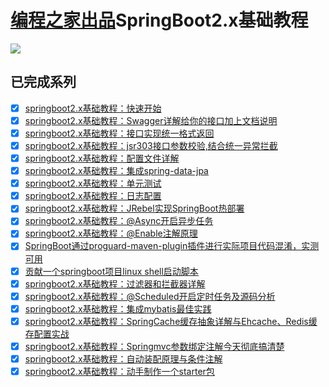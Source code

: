 # [编程之家出品](https://www.codehome.vip/)SpringBoot2.x基础教程

![](https://www.codehome.vip/wp-content/uploads/2020/08/1597015232-codehome.png)


## 已完成系列

- [x] [springboot2.x基础教程：快速开始](https://www.codehome.vip/2020/08/01/springboot2-x%e5%9f%ba%e7%a1%80%e6%95%99%e7%a8%8b%ef%bc%9a%e5%bf%ab%e9%80%9f%e5%bc%80%e5%a7%8b/)
- [x] [springboot2.x基础教程：Swagger详解给你的接口加上文档说明](https://www.codehome.vip/2020/08/02/swagger%e8%af%a6%e8%a7%a3%e7%bb%99%e4%bd%a0%e7%9a%84%e6%8e%a5%e5%8f%a3%e5%8a%a0%e4%b8%8a%e6%96%87%e6%a1%a3%e8%af%b4%e6%98%8e/)
- [x] [springboot2.x基础教程：接口实现统一格式返回](https://www.codehome.vip/2020/08/02/springboot2-x%e5%9f%ba%e7%a1%80%e6%95%99%e7%a8%8b%ef%bc%9a%e6%8e%a5%e5%8f%a3%e5%ae%9e%e7%8e%b0%e7%bb%9f%e4%b8%80%e6%a0%bc%e5%bc%8f%e8%bf%94%e5%9b%9e/)
- [x] [springboot2.x基础教程：jsr303接口参数校验,结合统一异常拦截](https://www.codehome.vip/2020/08/03/jsr303%e6%8e%a5%e5%8f%a3%e5%8f%82%e6%95%b0%e6%a0%a1%e9%aa%8c%e7%bb%93%e5%90%88%e7%bb%9f%e4%b8%80%e5%bc%82%e5%b8%b8%e6%8b%a6%e6%88%aa/)
- [x] [springboot2.x基础教程：配置文件详解](https://www.codehome.vip/2020/08/06/springboot2-x%e5%9f%ba%e7%a1%80%e6%95%99%e7%a8%8b%ef%bc%9a%e9%85%8d%e7%bd%ae%e6%96%87%e4%bb%b6%e8%af%a6%e8%a7%a3/)
- [x] [springboot2.x基础教程：集成spring-data-jpa](https://www.codehome.vip/2020/08/08/springboot2-x%e5%9f%ba%e7%a1%80%e6%95%99%e7%a8%8b%ef%bc%9a%e9%9b%86%e6%88%90spring-data-jpa/)
- [x] [springboot2.x基础教程：单元测试](https://www.codehome.vip/2020/08/09/springboot2-x%e5%9f%ba%e7%a1%80%e6%95%99%e7%a8%8b%ef%bc%9a%e5%8d%95%e5%85%83%e6%b5%8b%e8%af%95/)
- [x] [springboot2.x基础教程：日志配置](https://www.codehome.vip/2020/08/10/springboot2-x%e5%9f%ba%e7%a1%80%e6%95%99%e7%a8%8b%ef%bc%9a%e6%97%a5%e5%bf%97%e9%85%8d%e7%bd%ae/)
- [x] [springboot2.x基础教程：JRebel实现SpringBoot热部署](https://www.codehome.vip/2020/08/11/springboot2-x%e5%9f%ba%e7%a1%80%e6%95%99%e7%a8%8b%ef%bc%9ajrebel%e5%ae%9e%e7%8e%b0springboot%e7%83%ad%e9%83%a8%e7%bd%b2/)
- [x] [springboot2.x基础教程：@Async开启异步任务](https://www.codehome.vip/2020/08/13/springboot2-x%e5%9f%ba%e7%a1%80%e6%95%99%e7%a8%8b%ef%bc%9aasync%e5%bc%80%e5%90%af%e5%bc%82%e6%ad%a5%e4%bb%bb%e5%8a%a1/)
- [x] [springboot2.x基础教程：@Enable注解原理](https://www.codehome.vip/2020/08/16/springboot2-x%e5%9f%ba%e7%a1%80%e6%95%99%e7%a8%8b-enable%e6%b3%a8%e8%a7%a3%e5%8e%9f%e7%90%86/)
- [x] [SpringBoot通过proguard-maven-plugin插件进行实际项目代码混淆，实测可用](https://www.codehome.vip/2020/07/04/springboot%e9%80%9a%e8%bf%87proguard-maven-plugin%e6%8f%92%e4%bb%b6%e8%bf%9b%e8%a1%8c%e5%ae%9e%e9%99%85%e9%a1%b9%e7%9b%ae%e4%bb%a3%e7%a0%81%e6%b7%b7%e6%b7%86%ef%bc%8c%e5%ae%9e%e6%b5%8b%e5%8f%af/)
- [x] [贡献一个springboot项目linux shell启动脚本](https://www.codehome.vip/2020/07/30/%e8%b4%a1%e7%8c%ae%e4%b8%80%e4%b8%aaspringboot%e9%a1%b9%e7%9b%aelinux-shell%e5%90%af%e5%8a%a8%e8%84%9a%e6%9c%ac/)
- [x] [springboot2.x基础教程：过滤器和拦截器详解](https://www.codehome.vip/2020/08/17/springboot2-x%e5%9f%ba%e7%a1%80%e6%95%99%e7%a8%8b%ef%bc%9a%e8%bf%87%e6%bb%a4%e5%99%a8%e5%92%8c%e6%8b%a6%e6%88%aa%e5%99%a8%e8%af%a6%e8%a7%a3/)
- [x] [springboot2.x基础教程：@Scheduled开启定时任务及源码分析](https://www.codehome.vip/2020/08/20/springboot-scheduled/)
- [x] [springboot2.x基础教程：集成mybatis最佳实践](https://www.codehome.vip/2020/08/25/springboot-mybatis/)
- [x] [springboot2.x基础教程：SpringCache缓存抽象详解与Ehcache、Redis缓存配置实战](https://www.codehome.vip/2020/08/29/springboot-cache-redis/)
- [x] [springboot2.x基础教程：Springmvc参数绑定注解今天彻底搞清楚](https://www.codehome.vip/2020/09/01/springmvc-param-bind/)
- [x] [springboot2.x基础教程：自动装配原理与条件注解](https://www.codehome.vip/2020/09/10/springboot2-x%e5%9f%ba%e7%a1%80%e6%95%99%e7%a8%8b%ef%bc%9a%e8%87%aa%e5%8a%a8%e8%a3%85%e9%85%8d%e5%8e%9f%e7%90%86%e4%b8%8e%e6%9d%a1%e4%bb%b6%e6%b3%a8%e8%a7%a3/)
- [x] [springboot2.x基础教程：动手制作一个starter包](https://www.codehome.vip/2020/09/11/springboot2-x%e5%9f%ba%e7%a1%80%e6%95%99%e7%a8%8b%ef%bc%9a%e5%8a%a8%e6%89%8b%e5%88%b6%e4%bd%9c%e4%b8%80%e4%b8%aastarter%e5%8c%85/)
